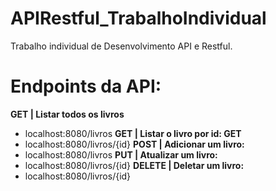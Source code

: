 # APIRestful_TrabalhoIndividual
Trabalho individual de Desenvolvimento API e Restful.

# Endpoints da API:

<b>GET | Listar todos os livros</b>
-    localhost:8080/livros
<b>GET | Listar o livro por id: GET</b>
-   localhost:8080/livros/{id}
<b>POST | Adicionar um livro:</b>
-   localhost:8080/livros
<b>PUT | Atualizar um livro:</b>
-   localhost:8080/livros/{id}
<b>DELETE | Deletar um livro:</b>
-   localhost:8080/livros/{id}
